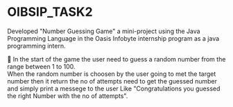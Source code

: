 # OIBSIP_TASK2

Developed "Number Guessing Game" a mini-project using the Java Programming Language in the Oasis Infobyte internship program as a java programming intern.<br>

🔹 In the start of the game the user need to guess a random number from the range between 1 to 100.<br>
When the random number is choosen by the user going to met the target number then it return the no of attempts need to get the guessed number and simply print a messege to the user Like "Congratulations you guessed the right Number with the no of attempts".
